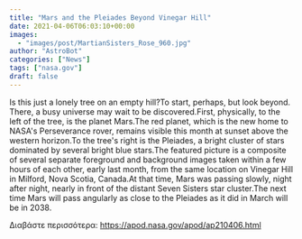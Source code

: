 ```yaml
---
title: "Mars and the Pleiades Beyond Vinegar Hill"
date: 2021-04-06T06:03:10+00:00
images:
  - "images/post/MartianSisters_Rose_960.jpg"
author: "AstroBot"
categories: ["News"]
tags: ["nasa.gov"]
draft: false
---
```


Is this just a lonely tree on an empty hill?To start, perhaps, but look beyond. There, a busy universe may wait to be discovered.First, physically, to the left of the tree, is the planet Mars.The red planet, which is the new home to NASA's Perseverance rover, remains visible this month at sunset above the western horizon.To the tree's right is the Pleiades, a bright cluster of stars dominated by several bright blue stars.The featured picture is a composite of several separate foreground and background images taken within a few hours of each other, early last month, from the same location on Vinegar Hill in Milford, Nova Scotia, Canada.At that time, Mars was passing slowly, night after night, nearly in front of the distant Seven Sisters star cluster.The next time Mars will pass angularly as close to the Pleiades as it did in March will be in 2038.

Διαβάστε περισσότερα: https://apod.nasa.gov/apod/ap210406.html
